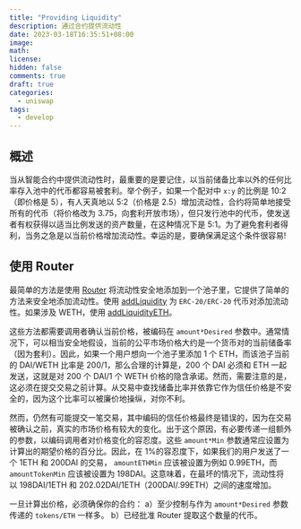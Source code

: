 ```yaml
---
title: "Providing Liquidity"
description: 通过合约提供流动性
date: 2023-03-18T16:35:51+08:00
image:
math:
license:
hidden: false
comments: true
draft: true
categories:
  - uniswap
tags:
  - develop
---
```


## 概述

当从智能合约中提供流动性时，最重要的是要记住，以当前储备比率以外的任何比率存入池中的代币都容易被套利。举个例子，如果一个配对中 `x:y` 的比例是 10:2（即价格是 5），有人天真地以 5:2（价格是 2.5）增加流动性，合约将简单地接受所有的代币（将价格改为 3.75，向套利开放市场），但只发行池中的代币，使发送者有权获得以适当比例发送的资产数量，在这种情况下是 5:1。为了避免套利者得利，当务之急是以当前价格增加流动性。幸运的是，要确保满足这个条件很容易!

## 使用 Router

最简单的方法是使用 [Router](https://docs.uniswap.org/contracts/v2/reference/smart-contracts/router-02) 将流动性安全地添加到一个池子里，它提供了简单的方法来安全地添加流动性。使用 [addLiquidity](https://docs.uniswap.org/contracts/v2/reference/smart-contracts/router-02#addliquidity) 为 `ERC-20/ERC-20` 代币对添加流动性。如果涉及 WETH，使用 [addLiquidityETH](https://docs.uniswap.org/contracts/v2/reference/smart-contracts/router-02#addliquidityeth)。

这些方法都需要调用者确认当前价格，被编码在 `amount*Desired` 参数中。通常情况下，可以相当安全地假设，当前的公平市场价格大约是一个货币对的当前储备率（因为套利）。因此，如果一个用户想向一个池子里添加 1 个 ETH，而该池子当前的 DAI/WETH 比率是 200/1，那么合理的计算是，200 个 DAI 必须和 ETH 一起发送，这就是对 200 个 DAI/1 个 WETH 价格的隐含承诺。然而，需要注意的是，这必须在提交交易之前计算。从交易中查找储备比率并依靠它作为信任价格是不安全的，因为这个比率可以被廉价地操纵，对你不利。

然而，仍然有可能提交一笔交易，其中编码的信任价格最终是错误的，因为在交易被确认之前，真实的市场价格有较大的变化。出于这个原因，有必要传递一组额外的参数，以编码调用者对价格变化的容忍度。这些 `amount*Min` 参数通常应设置为计算出的期望价格的百分比。因此，在 1%的容忍度下，如果我们的用户发送了一个 1ETH 和 200DAI 的交易， `amountETHMin` 应该被设置为例如 0.99ETH，而 `amountTokenMin` 应该被设置为 198DAI。这意味着，在最坏的情况下，流动性将以 198DAI/1ETH 和 202.02DAI/1ETH（200DAI/.99ETH）之间的速度增加。

一旦计算出价格，必须确保你的合约：
a）至少控制与作为 `amount*Desired` 参数传递的 `tokens/ETH` 一样多。
b）已经批准 Router 提取这个数量的代币。
